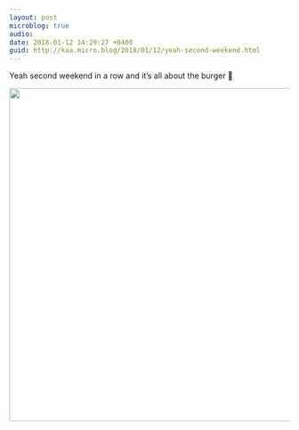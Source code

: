 ```yaml
---
layout: post
microblog: true
audio: 
date: 2018-01-12 14:29:27 +0400
guid: http://kaa.micro.blog/2018/01/12/yeah-second-weekend.html
---
```

Yeah second weekend in a row and it’s all about the burger 🍔

<img src="http://www.kaa.bz/uploads/2018/694e362732.jpg" width="600" height="600" />
